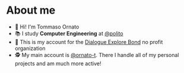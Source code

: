 # About me
- 👋 Hi! I'm Tommaso Ornato
- 📚 I study **Computer Engineering** at [@polito](https://github.com/polito)
- 💝 This is my account for the [Dialogue Explore Bond](https://github.com/DialogueExploreBond) no profit organization
- 🕵️ My main account is [@ornato-t](https://github.com/ornato-t). There I handle all of my personal projects and am much more active!

<br>
